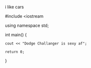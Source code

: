 i like cars

#include <iostream

using namespace std;

int main()
{

    cout << "Dodge Challanger is sexy af";
    
    return 0;
}
